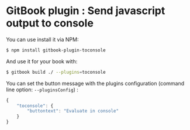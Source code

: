 GitBook plugin : Send javascript output to console
==============

You can use install it via NPM:

```bash
$ npm install gitbook-plugin-toconsole
```

And use it for your book with:

```bash
$ gitbook build ./ --plugins=toconsole
```

You can set the button message with the plugins configuration (command line option: `--pluginsConfig`) :

```javascript
{
    "toconsole": {
        "buttontext": "Evaluate in console"
    }
}
```